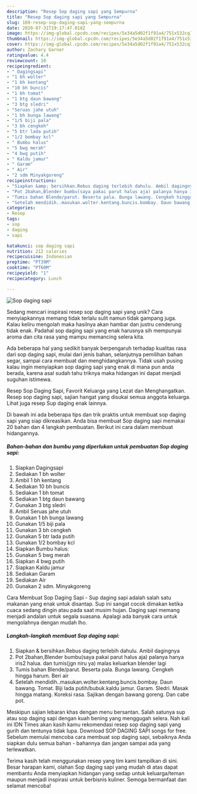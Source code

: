 ```yaml
---
description: "Resep Sop daging sapi yang Sempurna"
title: "Resep Sop daging sapi yang Sempurna"
slug: 169-resep-sop-daging-sapi-yang-sempurna
date: 2020-07-31T19:17:47.018Z
image: https://img-global.cpcdn.com/recipes/5e34a5d02f1f91a4/751x532cq70/sop-daging-sapi-foto-resep-utama.jpg
thumbnail: https://img-global.cpcdn.com/recipes/5e34a5d02f1f91a4/751x532cq70/sop-daging-sapi-foto-resep-utama.jpg
cover: https://img-global.cpcdn.com/recipes/5e34a5d02f1f91a4/751x532cq70/sop-daging-sapi-foto-resep-utama.jpg
author: Zachary Garner
ratingvalue: 4.4
reviewcount: 10
recipeingredient:
- " Dagingsapi"
- "1 bh wolter"
- "1 bh kentang"
- "10 bh buncis"
- "1 bh tomat"
- "1 btg daun bawang"
- "3 btg sledri"
- "Seruas jahe utuh"
- "1 bh bunga lawang"
- "1/5 biji pala"
- "3 bh cengkeh"
- "5 btr lada putih"
- "1/2 bombay kcl"
- " Bumbu halus"
- "5 bwg merah"
- "4 bwg putih"
- " Kaldu jamur"
- " Garam"
- " Air"
- "2 sdm Minyakgoreng"
recipeinstructions:
- "Siapkan &amp; bersihkan.Rebus daging terlebih dahulu. Ambil dagingnya"
- "Pot 2bahan,Blender bumbu(saya pakai parut halus aja) palanya hanya iris2 halua. dan tumis(jgn niru ya) malas keluarkan blender lagi"
- "Tumis bahan Blende/parut. Beserta pala. Bunga lawang. Cengkeh hingga harum. Beri air"
- "Setelah mendidih..masukan.wolter.kentang.buncis.bombay. Daun bawang. Tomat. Biji lada putih/bubuk.kaldu jamur. Garam. Sledri. Masak hingga matang. Koreksi rasa. Sajikan dengan bawang goreng. Dan cabe pot."
categories:
- Resep
tags:
- sop
- daging
- sapi

katakunci: sop daging sapi 
nutrition: 212 calories
recipecuisine: Indonesian
preptime: "PT39M"
cooktime: "PT60M"
recipeyield: "1"
recipecategory: Lunch

---
```



![Sop daging sapi](https://img-global.cpcdn.com/recipes/5e34a5d02f1f91a4/751x532cq70/sop-daging-sapi-foto-resep-utama.jpg)

Sedang mencari inspirasi resep sop daging sapi yang unik? Cara menyiapkannya memang tidak terlalu sulit namun tidak gampang juga. Kalau keliru mengolah maka hasilnya akan hambar dan justru cenderung tidak enak. Padahal sop daging sapi yang enak harusnya sih mempunyai aroma dan cita rasa yang mampu memancing selera kita.

Ada beberapa hal yang sedikit banyak berpengaruh terhadap kualitas rasa dari sop daging sapi, mulai dari jenis bahan, selanjutnya pemilihan bahan segar, sampai cara membuat dan menghidangkannya. Tidak usah pusing kalau ingin menyiapkan sop daging sapi yang enak di mana pun anda berada, karena asal sudah tahu triknya maka hidangan ini dapat menjadi suguhan istimewa.

Resep Sop Daging Sapi, Favorit Keluarga yang Lezat dan Menghangatkan. Resep sop daging sapi, sajian hangat yang disukai semua anggota keluarga. Lihat juga resep Sup daging enak lainnya.


Di bawah ini ada beberapa tips dan trik praktis untuk membuat sop daging sapi yang siap dikreasikan. Anda bisa membuat Sop daging sapi memakai 20 bahan dan 4 langkah pembuatan. Berikut ini cara dalam membuat hidangannya.

<!--inarticleads1-->

##### Bahan-bahan dan bumbu yang diperlukan untuk pembuatan Sop daging sapi:

1. Siapkan  Dagingsapi
1. Sediakan 1 bh wolter
1. Ambil 1 bh kentang
1. Sediakan 10 bh buncis
1. Sediakan 1 bh tomat
1. Sediakan 1 btg daun bawang
1. Gunakan 3 btg sledri
1. Ambil Seruas jahe utuh
1. Gunakan 1 bh bunga lawang
1. Gunakan 1/5 biji pala
1. Gunakan 3 bh cengkeh
1. Gunakan 5 btr lada putih
1. Gunakan 1/2 bombay kcl
1. Siapkan  Bumbu halus:
1. Gunakan 5 bwg merah
1. Siapkan 4 bwg putih
1. Siapkan  Kaldu jamur
1. Sediakan  Garam
1. Sediakan  Air
1. Gunakan 2 sdm. Minyakgoreng


Cara Membuat Sop Daging Sapi - Sup daging sapi adalah salah satu makanan yang enak untuk disantap. Sup ini sangat cocok dimakan ketika cuaca sedang dingin atau pada saat musim hujan. Daging sapi memang menjadi andalan untuk segala suasana. Apalagi ada banyak cara untuk mengolahnya dengan mudah lho. 

<!--inarticleads2-->

##### Langkah-langkah membuat Sop daging sapi:

1. Siapkan &amp; bersihkan.Rebus daging terlebih dahulu. Ambil dagingnya
1. Pot 2bahan,Blender bumbu(saya pakai parut halus aja) palanya hanya iris2 halua. dan tumis(jgn niru ya) malas keluarkan blender lagi
1. Tumis bahan Blende/parut. Beserta pala. Bunga lawang. Cengkeh hingga harum. Beri air
1. Setelah mendidih..masukan.wolter.kentang.buncis.bombay. Daun bawang. Tomat. Biji lada putih/bubuk.kaldu jamur. Garam. Sledri. Masak hingga matang. Koreksi rasa. Sajikan dengan bawang goreng. Dan cabe pot.


Meskipun sajian lebaran khas dengan menu bersantan. Salah satunya sup atau sop daging sapi dengan kuah bening yang menggugah selera. Nah kali ini IDN Times akan kasih kamu rekomendasi resep sop daging sapi yang gurih dan tentunya tidak lupa. Download SOP DAGING SAPI songs for free. Sebelum memulai mencoba cara membuat sop daging sapi, sebaiknya Anda siapkan dulu semua bahan - bahannya dan jangan sampai ada yang terlewatkan. 

Terima kasih telah menggunakan resep yang tim kami tampilkan di sini. Besar harapan kami, olahan Sop daging sapi yang mudah di atas dapat membantu Anda menyiapkan hidangan yang sedap untuk keluarga/teman maupun menjadi inspirasi untuk berbisnis kuliner. Semoga bermanfaat dan selamat mencoba!
